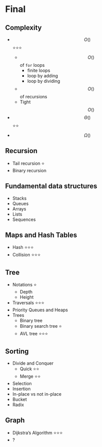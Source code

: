 # Final

## Complexity

* $$O()$$ ⭐⭐⭐
  * $$O()$$ of `for` loops
    * finite loops
    * loop by adding
    * loop by dividing
  * $$O()$$ of recursions
  * Tight $$O()$$
* $$\Theta()$$ ⭐⭐
* $$\Omega()$$

## Recursion

* Tail recursion ⭐
* Binary recursion

## Fundamental data structures

* Stacks
* Queues
* Arrays
* Lists
* Sequences

## Maps and Hash Tables

* Hash ⭐⭐⭐
* Collision ⭐⭐⭐

## Tree

* Notations ⭐
  * Depth
  * Height
* Traversals ⭐⭐⭐
* Priority Queues and Heaps
* Trees
  * Binary tree
  * Binary search tree ⭐
  * AVL tree ⭐⭐⭐

## Sorting

* Divide and Conquer
  * Quick ⭐⭐ 
  * Merge ⭐⭐
* Selection
* Insertion
* In-place vs not in-place
* Bucket
* Radix

## Graph

* Dijkstra’s Algorithm ⭐⭐⭐ 
* ?

